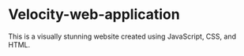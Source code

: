 # Velocity-web-application
This is a visually stunning website created using JavaScript, CSS, and HTML. 

